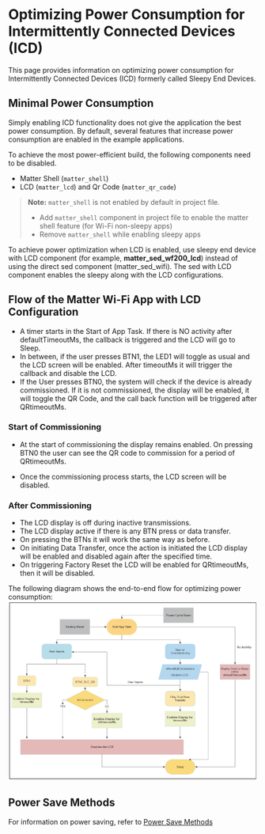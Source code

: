 # Optimizing Power Consumption for Intermittently Connected Devices (ICD)

This page provides information on optimizing power consumption for Intermittently Connected Devices (ICD) formerly called Sleepy End Devices.

## Minimal Power Consumption

Simply enabling ICD functionality does not give the application the best power consumption.
By default, several features that increase power consumption are enabled in the example applications.

To achieve the most power-efficient build, the following components need to be disabled.

- Matter Shell (`matter_shell`)
- LCD (`matter_lcd`) and Qr Code (`matter_qr_code`)

> **Note:**
> `matter_shell` is not enabled by default in project file.
>
> - Add `matter_shell` component in project file to enable the matter shell feature (for Wi-Fi non-sleepy apps)
> - Remove `matter_shell` while enabling sleepy apps

To achieve power optimization when LCD is enabled, use sleepy end device with LCD component (for example, **matter_sed_wf200_lcd**) instead of using the direct sed component (matter_sed_wifi). The sed with LCD component enables the sleepy along with the LCD configurations.

## Flow of the Matter Wi-Fi App with LCD Configuration

- A timer starts in the Start of App Task. If there is NO activity after defaultTimeoutMs, the callback is triggered and the LCD will go to Sleep.
- In between, if the user presses BTN1, the LED1 will toggle as usual and the LCD screen will be enabled. After timeoutMs it will trigger the callback and disable the LCD.
- If the User presses BTN0, the system will check if the device is already commissioned. If it is not commissioned, the display will be enabled, it will toggle the QR Code, and the call back function will be triggered after QRtimeoutMs.

### Start of Commissioning

- At the start of commissioning the display remains enabled. On pressing BTN0 the user can see the QR code to commission for a period of QRtimeoutMs.

- Once the commissioning process starts, the LCD screen will be disabled.

### After Commissioning

- The LCD display is off during inactive transmissions.
- The LCD display active if there is any BTN press or data transfer.
- On pressing the BTNs it will work the same way as before.
- On initiating Data Transfer, once the action is initiated the LCD display will be enabled and disabled again after the specified time.
- On triggering Factory Reset the LCD will be enabled for QRtimeoutMs, then it will be disabled.

The following diagram shows the end-to-end flow for optimizing power consumption:
  ![Optimizing Power Consumption](./images/optimize-lcd-sleepy.png)

## Power Save Methods

For information on power saving, refer to [Power Save Methods](./wifi-sleepy-end-device#power-save-methods)
